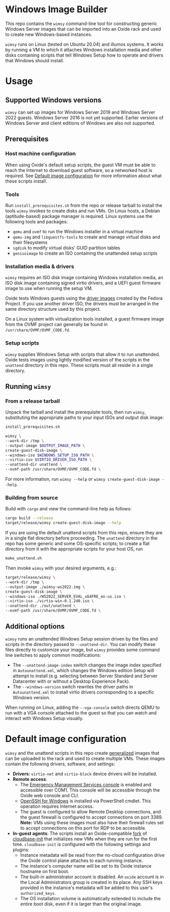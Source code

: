 # Windows Image Builder

This repo contains the `wimsy` command-line tool for constructing generic
Windows Server images that can be imported into an Oxide rack and used to
create new Windows-based instances.

`wimsy` runs on Linux (tested on Ubuntu 20.04) and illumos systems. It works by
running a VM to which it attaches Windows installation media and other disks
containing scripts that tell Windows Setup how to operate and drivers that
Windows should install.

# Usage

## Supported Windows versions

`wimsy` can set up images for Windows Server 2019 and Windows Server 2022
guests. Windows Server 2016 is not yet supported. Earlier versions of Windows
Server and client editions of Windows are also not supported.

## Prerequisites

### Host machine configuration

When using Oxide's default setup scripts, the guest VM must be able to reach the
Internet to download guest software, so a networked host is required. See
[Default image configuration](#default-image-configuration) for more information
about what these scripts install.

### Tools

Run `install_prerequisites.sh` from the repo or release tarball to install the
tools `wimsy` invokes to create disks and run VMs. On Linux hosts, a Debian
(aptitude-based) package manager is required. Linux systems use the following
tools and packages:

* `qemu` and `ovmf` to run the Windows installer in a virtual machine
* `qemu-img` and `libguestfs-tools` to create and manage virtual disks and their
  filesystems
* `sgdisk` to modify virtual disks' GUID partition tables
* `genisoimage` to create an ISO containing the unattended setup scripts

### Installation media & drivers

`wimsy` requires an ISO disk image containing Windows installation media, an ISO
disk image containing signed virtio drivers, and a UEFI guest firmware image to
use when running the setup VM.

Oxide tests Windows guests using the [driver
images](https://github.com/virtio-win/virtio-win-pkg-scripts/blob/master/README.md)
created by the Fedora Project. If you use another driver ISO, the drivers must
be arranged in the same directory structure used by this project.

On a Linux system with virtualization tools installed, a guest firmware image
from the OVMF project can generally be found in `/usr/share/OVMF/OVMF_CODE.fd`.

### Setup scripts

`wimsy` supplies Windows Setup with scripts that allow it to run unattended.
Oxide tests images using lightly modified version of the scripts in the
`unattend` directory in this repo. These scripts must all reside in a single
directory.

## Running `wimsy`

### From a release tarball

Unpack the tarball and install the prerequisite tools, then run `wimsy`,
substituting the appropriate paths to your input ISOs and output disk image:

```bash
install_prerequisites.sh

wimsy \
--work-dir /tmp \
--output-image $OUTPUT_IMAGE_PATH \
create-guest-disk-image \
--windows-iso $WINDOWS_SETUP_ISO_PATH \
--virtio-iso $VIRTIO_DRIVER_ISO_PATH \
--unattend-dir unattend \
--ovmf-path /usr/share/OVMF/OVMF_CODE.fd \
```

For more information, run `wimsy --help` or `wimsy create-guest-disk-image
--help`. 

### Building from source

Build with `cargo` and view the command-line help as follows:

```bash
cargo build --release
target/release/wimsy create-guest-disk-image --help
```

If you are using the default unattend scripts from this repo, ensure they are in
a single flat directory before proceeding. The `unattend` directory in the repo
has some generic and some OS-specific scripts; to create a flat directory from
it with the appropriate scripts for your host OS, run

```bash
make_unattend.sh
```

Then invoke `wimsy` with your desired arguments, e.g.:

```bash
target/release/wimsy \
--work-dir /tmp \
--output-image ./wimsy-ws2022.img \
create-guest-disk-image \
--windows-iso ./WS2022_SERVER_EVAL_x64FRE_en-us.iso \
--virtio-iso ./virtio-win-0.1.240.iso \
--unattend-dir ./out/unattend \
--ovmf-path /usr/share/OVMF/OVMF_CODE.fd \
```

## Additional options

`wimsy` runs an unattended Windows Setup session driven by the files and scripts
in the directory passed to `--unattend-dir`. You can modify these files directly
to customize your image, but `wimsy` provides some command line switches to
apply common modifications:

- The `--unattend-image-index` switch changes the image index specified in
  `Autounattend.xml`, which changes the Windows edition Setup will attempt to
  install (e.g. selecting between Server Standard and Server Datacenter with or
  without a Desktop Experience Pack).
- The `--windows-version` switch rewrites the driver paths in `Autounattend.xml`
  to install virtio drivers corresponding to a specific Windows version.

When running on Linux, adding the `--vga-console` switch directs QEMU to run
with a VGA console attached to the guest so that you can watch and interact with
Windows Setup visually.

# Default image configuration

`wimsy` and the unattend scripts in this repo create
[generalized](https://learn.microsoft.com/en-us/windows-hardware/manufacture/desktop/sysprep--generalize--a-windows-installation?view=windows-11)
images that can be uploaded to the rack and used to create multiple VMs. These
images contain the following drivers, software, and settings:

- **Drivers**: `virtio-net` and `virtio-block` device drivers will be installed.
- **Remote access**:
  - The [Emergency Management Services
    console](https://learn.microsoft.com/en-us/windows-hardware/drivers/devtest/boot-parameters-to-enable-ems-redirection)
    is enabled and accessible over COM1. This console will be accessible through
    the Oxide web console and CLI.
  - [OpenSSH for
    Windows](https://learn.microsoft.com/en-us/windows-server/administration/openssh/openssh_install_firstuse?tabs=powershell)
    is installed via PowerShell cmdlet. This operation requires Internet access.
  - The guest is configured to allow Remote Desktop connections, and the guest
    firewall is configured to accept connections on port 3389. **Note:** VMs
    using these images must also have their firewall rules set to accept
    connections on this port for RDP to be accessible.
- **In-guest agents**: The scripts install an Oxide-compatible
  [fork](https://github.com/luqmana/cloudbase-init/tree/oxide) of
  [cloudbase-init](https://cloudbase-init.readthedocs.io/en/latest/) that
  initializes new VMs when they are run for the first time. `cloudbase-init` is
  configured with the following settings and plugins:
  - Instance metadata will be read from the no-cloud configuration drive the
    Oxide control plane attaches to each running instance.
  - The instance's computer name will be set to its Oxide instance hostname on
    first boot.
  - The built-in administrator account is disabled. An `oxide` account is
    in the Local Administrators group is created in its place. Any SSH keys
    provided in the instance's metadata will be added to this user's
    `authorized_keys`.
  - The OS installation volume is automatically extended to include the entire
    boot disk, even if it is larger than the original image.
